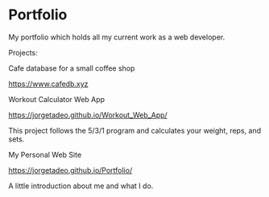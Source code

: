 # Portfolio
My portfolio which holds all my current work as a web developer.

Projects:

Cafe database for a small coffee shop

https://www.cafedb.xyz

Workout Calculator Web App

https://jorgetadeo.github.io/Workout_Web_App/

This project follows the 5/3/1 program and calculates your weight, reps, and sets. 

My Personal Web Site 

https://jorgetadeo.github.io/Portfolio/

A little introduction about me and what I do.
